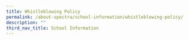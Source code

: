 ```yaml
---
title: Whistleblowing Policy
permalink: /about-spectra/school-information/whistleblowing-policy/
description: ""
third_nav_title: School Information
---
```

